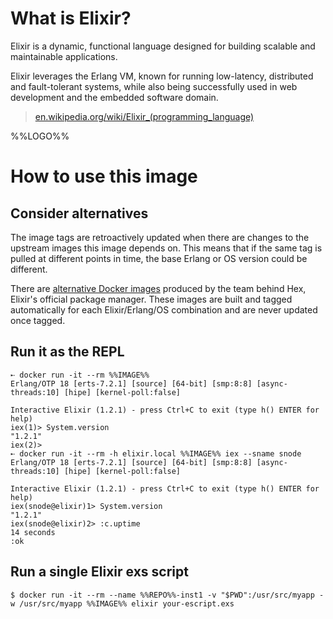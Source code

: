 # What is Elixir?

Elixir is a dynamic, functional language designed for building scalable and maintainable applications.

Elixir leverages the Erlang VM, known for running low-latency, distributed and fault-tolerant systems, while also being successfully used in web development and the embedded software domain.

> [en.wikipedia.org/wiki/Elixir_(programming_language)](https://en.wikipedia.org/wiki/Elixir_%28programming_language%29)

%%LOGO%%

# How to use this image

## Consider alternatives

The image tags are retroactively updated when there are changes to the upstream images this image depends on. This means that if the same tag is pulled at different points in time, the base Erlang or OS version could be different.

There are [alternative Docker images](https://hub.docker.com/r/hexpm/elixir) produced by the team behind Hex, Elixir's official package manager. These images are built and tagged automatically for each Elixir/Erlang/OS combination and are never updated once tagged.

## Run it as the REPL

```console
➸ docker run -it --rm %%IMAGE%%
Erlang/OTP 18 [erts-7.2.1] [source] [64-bit] [smp:8:8] [async-threads:10] [hipe] [kernel-poll:false]

Interactive Elixir (1.2.1) - press Ctrl+C to exit (type h() ENTER for help)
iex(1)> System.version
"1.2.1"
iex(2)>
➸ docker run -it --rm -h elixir.local %%IMAGE%% iex --sname snode
Erlang/OTP 18 [erts-7.2.1] [source] [64-bit] [smp:8:8] [async-threads:10] [hipe] [kernel-poll:false]

Interactive Elixir (1.2.1) - press Ctrl+C to exit (type h() ENTER for help)
iex(snode@elixir)1> System.version
"1.2.1"
iex(snode@elixir)2> :c.uptime
14 seconds
:ok
```

## Run a single Elixir exs script

```console
$ docker run -it --rm --name %%REPO%%-inst1 -v "$PWD":/usr/src/myapp -w /usr/src/myapp %%IMAGE%% elixir your-escript.exs
```
